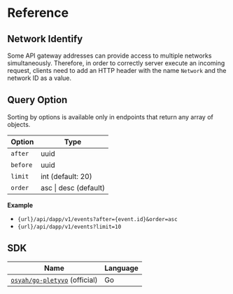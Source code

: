 # Reference

## Network Identify

Some API gateway addresses can provide access to multiple networks simultaneously. Therefore, in order to correctly server execute an incoming request, clients need to add an HTTP header with the name `Network` and the network ID as a value.

## Query Option

Sorting by options is available only in endpoints that return any array of objects.

| Option   | Type                  |
| -------- | --------------------- |
| `after`  | uuid                  |
| `before` | uuid                  |
| `limit`  | int (default: 20)     |
| `order`  | asc \| desc (default) |

**Example**

* `{url}/api/dapp/v1/events?after={event.id}&order=asc`
* `{url}/api/dapp/v1/events?limit=10`

## SDK

| Name                                                                 | Language |
| -------------------------------------------------------------------- | -------- |
| [`osyah/go-pletyvo`](https://github.com/osyah/go-pletyvo) (official) | Go       |

